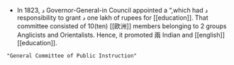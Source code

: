 - In 1823, د Governor-General-in Council appointed a “,which had د responsibility to grant د one lakh of rupees for [[education]]. That committee consisted of 10(ten) [[欧洲]] members belonging to 2 groups Anglicists and Orientalists. Hence, it promoted  兩 Indian and [[english]] [[education]].

```query
"General Committee of Public Instruction"
```